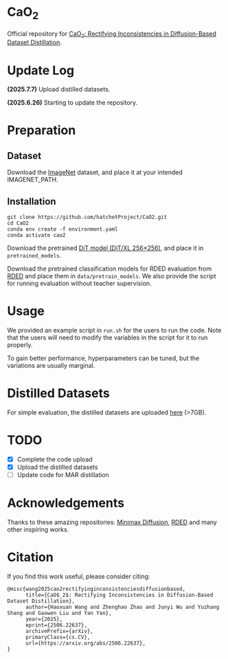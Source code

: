 # CaO<sub>2</sub>
Official repository for [CaO<sub>2</sub>: Rectifying Inconsistencies in Diffusion-Based Dataset Distillation](https://arxiv.org/abs/2506.22637v1). 

# Update Log
**(2025.7.7)** Upload distilled datasets.

**(2025.6.26)** Starting to update the repository.

# Preparation
## Dataset
Download the [ImageNet](https://image-net.org/download) dataset, and place it at your intended IMAGENET_PATH.

## Installation
```
git clone https://github.com/hatchetProject/CaO2.git
cd CaO2
conda env create -f environment.yaml
conda activate cao2
```

Download the pretrained [DiT model (DiT/XL 256×256)](https://dl.fbaipublicfiles.com/DiT/models/DiT-XL-2-256x256.pt), and place it in ``pretrained_models``.

Download the pretrained classification models for RDED evaluation from [RDED](https://github.com/LINs-lab/RDED) and place them in ``data/pretrain_models``. We also provide the script for running evaluation without teacher supervision.

# Usage
We provided an example script in ``run.sh`` for the users to run the code. Note that the users will need to modify the variables in the script for it to run properly. 

To gain better performance, hyperparameters can be tuned, but the variations are usually marginal.

# Distilled Datasets
For simple evaluation, the distilled datasets are uploaded [here](https://drive.google.com/file/d/1Nyk67RrjPirnjaInxLuID4csb5teN4eD/view?usp=sharing) (>7GB).

# TODO
- [x] Complete the code upload
- [x] Upload the distilled datasets
- [ ] Update code for MAR distillation

# Acknowledgements
Thanks to these amazing repositories: [Minimax Diffusion](https://github.com/vimar-gu/MinimaxDiffusion), [RDED](https://github.com/LINs-lab/RDED) and many other inspiring works.

# Citation
If you find this work useful, please consider citing:
```
@misc{wang2025cao2rectifyinginconsistenciesdiffusionbased,
      title={CaO$_2$: Rectifying Inconsistencies in Diffusion-Based Dataset Distillation}, 
      author={Haoxuan Wang and Zhenghao Zhao and Junyi Wu and Yuzhang Shang and Gaowen Liu and Yan Yan},
      year={2025},
      eprint={2506.22637},
      archivePrefix={arXiv},
      primaryClass={cs.CV},
      url={https://arxiv.org/abs/2506.22637}, 
}
```
